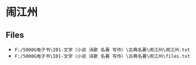 # 闹江州

## Files

- `F:/5000G电子书\I01-文学（小说 诗歌 名著 写作）\古典名著\闹江州\闹江州.txt`
- `F:/5000G电子书\I01-文学（小说 诗歌 名著 写作）\古典名著\闹江州\files.txt`

